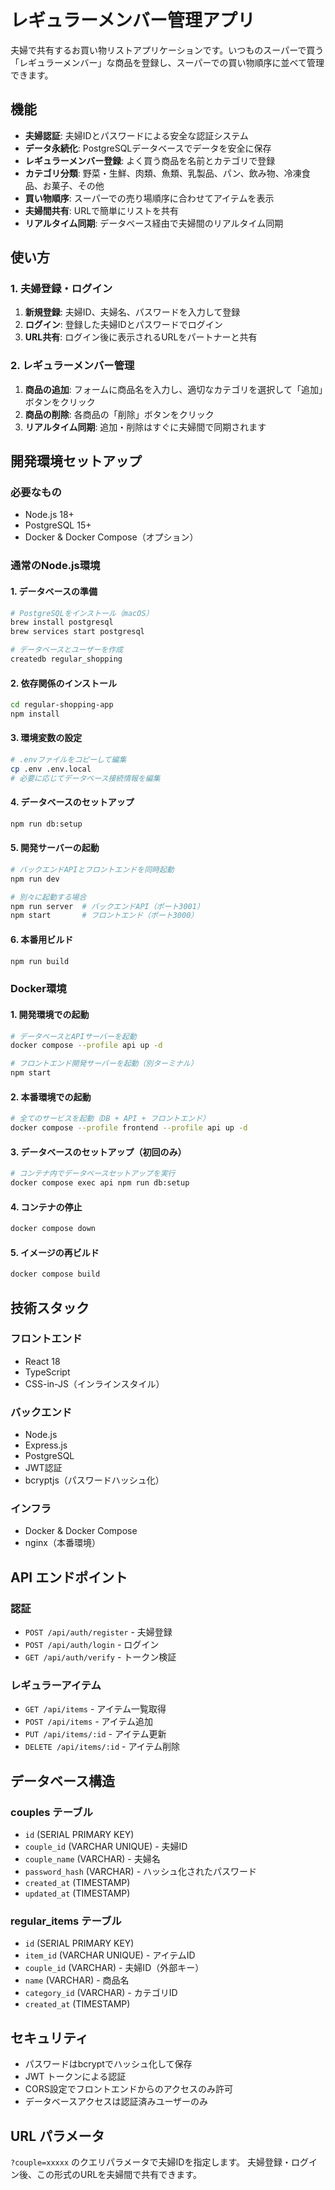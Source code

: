 # レギュラーメンバー管理アプリ

夫婦で共有するお買い物リストアプリケーションです。いつものスーパーで買う「レギュラーメンバー」な商品を登録し、スーパーでの買い物順序に並べて管理できます。

## 機能

- **夫婦認証**: 夫婦IDとパスワードによる安全な認証システム
- **データ永続化**: PostgreSQLデータベースでデータを安全に保存
- **レギュラーメンバー登録**: よく買う商品を名前とカテゴリで登録
- **カテゴリ分類**: 野菜・生鮮、肉類、魚類、乳製品、パン、飲み物、冷凍食品、お菓子、その他
- **買い物順序**: スーパーでの売り場順序に合わせてアイテムを表示
- **夫婦間共有**: URLで簡単にリストを共有
- **リアルタイム同期**: データベース経由で夫婦間のリアルタイム同期

## 使い方

### 1. 夫婦登録・ログイン
1. **新規登録**: 夫婦ID、夫婦名、パスワードを入力して登録
2. **ログイン**: 登録した夫婦IDとパスワードでログイン
3. **URL共有**: ログイン後に表示されるURLをパートナーと共有

### 2. レギュラーメンバー管理
1. **商品の追加**: フォームに商品名を入力し、適切なカテゴリを選択して「追加」ボタンをクリック
2. **商品の削除**: 各商品の「削除」ボタンをクリック
3. **リアルタイム同期**: 追加・削除はすぐに夫婦間で同期されます

## 開発環境セットアップ

### 必要なもの
- Node.js 18+
- PostgreSQL 15+
- Docker & Docker Compose（オプション）

### 通常のNode.js環境

#### 1. データベースの準備
```bash
# PostgreSQLをインストール（macOS）
brew install postgresql
brew services start postgresql

# データベースとユーザーを作成
createdb regular_shopping
```

#### 2. 依存関係のインストール
```bash
cd regular-shopping-app
npm install
```

#### 3. 環境変数の設定
```bash
# .envファイルをコピーして編集
cp .env .env.local
# 必要に応じてデータベース接続情報を編集
```

#### 4. データベースのセットアップ
```bash
npm run db:setup
```

#### 5. 開発サーバーの起動
```bash
# バックエンドAPIとフロントエンドを同時起動
npm run dev

# 別々に起動する場合
npm run server  # バックエンドAPI（ポート3001）
npm start       # フロントエンド（ポート3000）
```

#### 6. 本番用ビルド
```bash
npm run build
```

### Docker環境

#### 1. 開発環境での起動
```bash
# データベースとAPIサーバーを起動
docker compose --profile api up -d

# フロントエンド開発サーバーを起動（別ターミナル）
npm start
```

#### 2. 本番環境での起動
```bash
# 全てのサービスを起動（DB + API + フロントエンド）
docker compose --profile frontend --profile api up -d
```

#### 3. データベースのセットアップ（初回のみ）
```bash
# コンテナ内でデータベースセットアップを実行
docker compose exec api npm run db:setup
```

#### 4. コンテナの停止
```bash
docker compose down
```

#### 5. イメージの再ビルド
```bash
docker compose build
```

## 技術スタック

### フロントエンド
- React 18
- TypeScript
- CSS-in-JS（インラインスタイル）

### バックエンド
- Node.js
- Express.js
- PostgreSQL
- JWT認証
- bcryptjs（パスワードハッシュ化）

### インフラ
- Docker & Docker Compose
- nginx（本番環境）

## API エンドポイント

### 認証
- `POST /api/auth/register` - 夫婦登録
- `POST /api/auth/login` - ログイン
- `GET /api/auth/verify` - トークン検証

### レギュラーアイテム
- `GET /api/items` - アイテム一覧取得
- `POST /api/items` - アイテム追加
- `PUT /api/items/:id` - アイテム更新
- `DELETE /api/items/:id` - アイテム削除

## データベース構造

### couples テーブル
- `id` (SERIAL PRIMARY KEY)
- `couple_id` (VARCHAR UNIQUE) - 夫婦ID
- `couple_name` (VARCHAR) - 夫婦名
- `password_hash` (VARCHAR) - ハッシュ化されたパスワード
- `created_at` (TIMESTAMP)
- `updated_at` (TIMESTAMP)

### regular_items テーブル
- `id` (SERIAL PRIMARY KEY)
- `item_id` (VARCHAR UNIQUE) - アイテムID
- `couple_id` (VARCHAR) - 夫婦ID（外部キー）
- `name` (VARCHAR) - 商品名
- `category_id` (VARCHAR) - カテゴリID
- `created_at` (TIMESTAMP)

## セキュリティ

- パスワードはbcryptでハッシュ化して保存
- JWT トークンによる認証
- CORS設定でフロントエンドからのアクセスのみ許可
- データベースアクセスは認証済みユーザーのみ

## URL パラメータ

`?couple=xxxxx` のクエリパラメータで夫婦IDを指定します。
夫婦登録・ログイン後、この形式のURLを夫婦間で共有できます。
